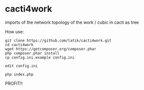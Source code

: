 # cacti4work
imports of the network topology of the work / cubic in cacti as tree

How use:
```
git clone https://github.com/latik/cacti4work.git
cd cacti4work
wget https://getcomposer.org/composer.phar
php composer.phar install
cp config.ini.example config.ini

edit config.ini

php index.php
```

PROFIT!!
